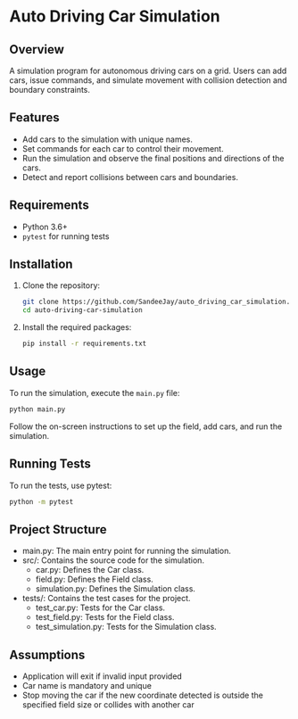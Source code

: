 # Auto Driving Car Simulation

## Overview

A simulation program for autonomous driving cars on a grid. Users can add cars, issue commands, and simulate movement with collision detection and boundary constraints.

## Features

- Add cars to the simulation with unique names.
- Set commands for each car to control their movement.
- Run the simulation and observe the final positions and directions of the cars.
- Detect and report collisions between cars and boundaries.

## Requirements

- Python 3.6+
- `pytest` for running tests

## Installation

1. Clone the repository:
    ```sh
    git clone https://github.com/SandeeJay/auto_driving_car_simulation.git
    cd auto-driving-car-simulation
    ```

2. Install the required packages:
    ```sh
    pip install -r requirements.txt
    ```

## Usage

To run the simulation, execute the `main.py` file:
```sh
python main.py
```
Follow the on-screen instructions to set up the field, add cars, and run the simulation.

## Running Tests

To run the tests, use pytest:
```sh
python -m pytest    
```
## Project Structure
- main.py: The main entry point for running the simulation.
- src/: Contains the source code for the simulation.
  - car.py: Defines the Car class.
  - field.py: Defines the Field class.
  - simulation.py: Defines the Simulation class.
- tests/: Contains the test cases for the project.
  - test_car.py: Tests for the Car class.
  - test_field.py: Tests for the Field class.
  - test_simulation.py: Tests for the Simulation class.

## Assumptions
- Application will exit if invalid input provided
- Car name is mandatory and unique
- Stop moving the car if the new coordinate detected is outside the specified field size or collides with another car
